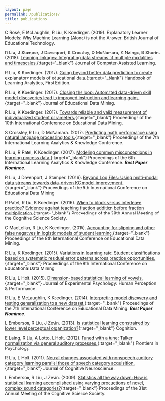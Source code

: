 ```yaml
---
layout: page
permalink: /publications/
title: publications
---
```


C Rosé, E McLaughlin, R Liu, K Koedinger. (2019). Explanatory Learner Models: Why Machine Learning (Alone) is not the Answer. British Journal of Educational Technology.

R Liu, J Stamper, J Davenport, S Crossley, D McNamara, K Nzinga, B Sherin. (2018). [Learning linkages: Integrating data streams of multiple modalities and timescales.](https://onlinelibrary.wiley.com/doi/full/10.1111/jcal.12315){:target="\_blank"} Journal of Computer-Assisted Learning.

R Liu, K Koedinger. (2017). [Going beyond better data prediction to create explanatory models of educational data.](https://solaresearch.org/hla-17/hla17-chapter6/){:target="\_blank"} Handbook of Learning Analytics, First Edition.

R Liu, K Koedinger. (2017). [Closing the loop: Automated data-driven skill model discoveries lead to improved instruction and learning gains.](https://files.eric.ed.gov/fulltext/EJ1155896.pdf){:target="\_blank"} Journal of Educational Data Mining.

R Liu, K Koedinger. (2017). [Towards reliable and valid measurement of individualized student parameters.](http://educationaldatamining.org/EDM2017/proc_files/papers/paper_137.pdf){:target="\_blank"} Proceedings of the 10th International Conference on Educational Data Mining.

S Crossley, R Liu, D McNamara. (2017). [Predicting math performance using natural language processing tools.](https://alsl.gsu.edu/files/2014/03/Predicting-math-performance-using-natural-language-processing-tools.pdf){:target="\_blank"} Proceedings of the 7th International Learning Analytics & Knowledge Conference.

R Liu, R Patel, K Koedinger. (2017). [Modeling common misconceptions in learning process data.](https://www.researchgate.net/profile/Kenneth_Koedinger2/publication/301591324_Modeling_common_misconceptions_in_learning_process_data/links/5a0331540f7e9b3d4020786b/Modeling-common-misconceptions-in-learning-process-data.pdf){:target="\_blank"} Proceedings of the 6th International Learning Analytics & Knowledge Conference. <strong><i>Best Paper Nominee</i></strong>.

R Liu, J Davenport, J Stamper. (2016). [Beyond Log Files: Using multi-modal data streams towards data-driven KC model improvement.](https://www.researchgate.net/profile/Kenneth_Koedinger2/publication/301591324_Modeling_common_misconceptions_in_learning_process_data/links/5a0331540f7e9b3d4020786b/Modeling-common-misconceptions-in-learning-process-data.pdf){:target="\_blank"} Proceedings of the 9th International Conference on Educational Data Mining.

R Patel, R Liu, K Koedinger. (2016). [When to block versus interleave practice? Evidence against teaching fraction addition before fraction multiplication.](https://www.researchgate.net/profile/Kenneth_Koedinger2/publication/301591324_Modeling_common_misconceptions_in_learning_process_data/links/5a0331540f7e9b3d4020786b/Modeling-common-misconceptions-in-learning-process-data.pdf){:target="\_blank"} Proceedings of the 38th Annual Meeting of the Cognitive Science Society.

C MacLellan, R Liu, K Koedinger. (2015). [Accounting for slipping and other false negatives in logistic models of student learning.](https://files.eric.ed.gov/fulltext/ED560525.pdf){:target="\_blank"} Proceedings of the 8th International Conference on Educational Data Mining.

R Liu, K Koedinger. (2015). [Variations in learning rate: Student classifications based on systematic residual error patterns across practice opportunities.](https://files.eric.ed.gov/fulltext/ED560874.pdf){:target="\_blank"} Proceedings of the 8th International Conference on Educational Data Mining.

R Liu, L Holt. (2015). [Dimension-based statistical learning of vowels.](https://www.ncbi.nlm.nih.gov/pmc/articles/PMC4666748/){:target="\_blank"} Journal of Experimental Psychology: Human Perception & Performance.

R Liu, E McLaughlin, K Koedinger. (2014). [Interpreting model discovery and testing generalization to a new dataset.](http://citeseerx.ist.psu.edu/viewdoc/download?doi=10.1.1.660.3949&rep=rep1&type=pdf){:target="\_blank"} Proceedings of the 7th International Conference on Educational Data Mining. <strong><i>Best Paper Nominee</i></strong>.

L Emberson, R Liu, J Zevin. (2013). [Is statistical learning constrained by lower level perceptual organization?](https://www.ncbi.nlm.nih.gov/pmc/articles/PMC4020322/){:target="\_blank"} Cognition.

E Laing, R Liu, A Lotto, L Holt. (2012). [Tuned with a tune: Talker normalization via general auditory processes.](https://www.frontiersin.org/articles/10.3389/fpsyg.2012.00203/full){:target="\_blank"} Frontiers in Psychology.

R Liu, L Holt. (2011). [Neural changes associated with nonspeech auditory category learning parallel those of speech category acquisition.](https://www.ncbi.nlm.nih.gov/pmc/articles/PMC2945418/){:target="\_blank"} Journal of Cognitive Neuroscience.

L Emberson, R Liu, J Zevin. (2009). [Statistics all the way down: How is statistical learning accomplished using varying productions of novel, complex sound categories?](https://cloudfront.escholarship.org/dist/prd/content/qt2c94h5mj/qt2c94h5mj.pdf){:target="\_blank"} Proceedings of the 31st Annual Meeting of the Cognitive Science Society.
